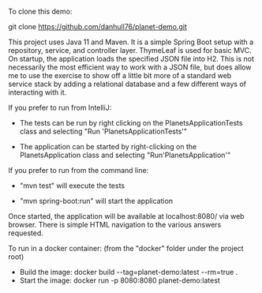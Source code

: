 To clone this demo:

git clone https://github.com/danhull76/planet-demo.git

This project uses Java 11 and Maven.  It is a simple Spring Boot setup with a repository, service, and controller layer.  ThymeLeaf is used for basic MVC.  On startup, the application loads the specified JSON file into H2.  This is not necessarily the most efficient way to work with a JSON file, but does allow me to use the exercise to show off a little bit more of a standard web service stack by adding a relational database and a few different ways of interacting with it.

If you prefer to run from IntelliJ:
* The tests can be run by right clicking on the PlanetsApplicationTests class and selecting "Run 'PlanetsApplicationTests'"

* The application can be started by right-clicking on the PlanetsApplication class and selecting "Run'PlanetsApplication'"

If you prefer to run from the command line:
* "mvn test" will execute the tests

* "mvn spring-boot:run" will start the application

Once started, the application will be available at localhost:8080/ via web browser.  There is simple HTML navigation to the various answers requested.


To run in a docker container:
(from the "docker" folder under the project root)
* Build the image: docker build --tag=planet-demo:latest --rm=true .
* Start the image: docker run -p 8080:8080 planet-demo:latest